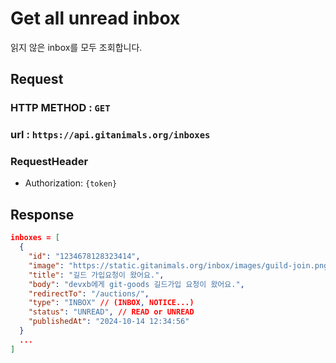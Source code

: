 # Get all unread inbox

읽지 않은 inbox를 모두 조회합니다.

## Request
### HTTP METHOD : `GET` 
### url : `https://api.gitanimals.org/inboxes`
### RequestHeader
- Authorization: `{token}`

## Response
```json
inboxes = [
  {
    "id": "1234678128323414", 
    "image": "https://static.gitanimals.org/inbox/images/guild-join.png",
    "title": "길드 가입요청이 왔어요.", 
    "body": "devxb에게 git-goods 길드가입 요청이 왔어요.",
    "redirectTo": "/auctions/",
    "type": "INBOX" // (INBOX, NOTICE...)
    "status": "UNREAD", // READ or UNREAD
    "publishedAt": "2024-10-14 12:34:56"
  }
  ...
]
```
